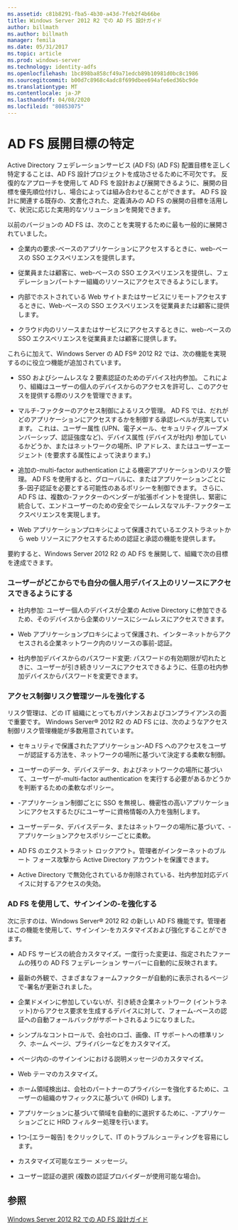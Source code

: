 ```yaml
---
ms.assetid: c81b8291-fba5-4b30-a43d-7feb2f4b66be
title: Windows Server 2012 R2 での AD FS 設計ガイド
author: billmath
ms.author: billmath
manager: femila
ms.date: 05/31/2017
ms.topic: article
ms.prod: windows-server
ms.technology: identity-adfs
ms.openlocfilehash: 1bc898ba858cf49a71edcb89b10981d0bc8c1986
ms.sourcegitcommit: b00d7c8968c4adc8f699dbee694afe6ed36bc9de
ms.translationtype: MT
ms.contentlocale: ja-JP
ms.lasthandoff: 04/08/2020
ms.locfileid: "80853075"
---
```

# <a name="identify-your-ad-fs-deployment-goals"></a>AD FS 展開目標の特定

Active Directory フェデレーションサービス (AD FS) \(AD FS\) 配置目標を正しく特定することは、AD FS 設計プロジェクトを成功させるために不可欠です。 反復的なアプローチを使用して AD FS を設計および展開できるように、展開の目標を優先順位付けし、場合によっては組み合わせることができます。 AD FS 設計に関連する既存の、文書化された、定義済みの AD FS の展開の目標を活用して、状況に応じた実用的なソリューションを開発できます。  
  
以前のバージョンの AD FS は、次のことを実現するために最も一般的に展開されていました。  
  
-   企業内の要求\-ベースのアプリケーションにアクセスするときに、web\-ベースの SSO エクスペリエンスを提供します。  
  
-   従業員または顧客に、web\-ベースの SSO エクスペリエンスを提供し、フェデレーションパートナー組織のリソースにアクセスできるようにします。  
  
-   内部でホストされている Web サイトまたはサービスにリモートアクセスするときに、Web\-ベースの SSO エクスペリエンスを従業員または顧客に提供します。  
  
-   クラウド内のリソースまたはサービスにアクセスするときに、web\-ベースの SSO エクスペリエンスを従業員または顧客に提供します。  
  
これらに加えて、Windows Server の AD FS&reg; 2012 R2 では、次の機能を実現するのに役立つ機能が追加されています。  
  
-   SSO およびシームレスな 2 要素認証のためのデバイス社内参加。 これにより、組織はユーザーの個人のデバイスからのアクセスを許可し、このアクセスを提供する際のリスクを管理できます。  
  
-   マルチ\-ファクターのアクセス制御によるリスク管理。 AD FS では、だれがどのアプリケーションにアクセスするかを制御する承認レベルが充実しています。 これは、ユーザー属性 \(UPN、電子メール、セキュリティグループメンバーシップ、認証強度など\)、デバイス属性 \(デバイスが社内\) 参加しているかどうか、またはネットワークの場所、IP アドレス、またはユーザーエージェント \(を要求する属性によって決まります。\)  
  
-   追加の\-multi-factor authentication による機密アプリケーションのリスク管理。 AD FS を使用すると、グローバルに、またはアプリケーションごとに多\-因子認証を必要とする可能性のあるポリシーを制御できます。 さらに、AD FS は、複数の\-ファクターのベンダーが拡張ポイントを提供し、緊密に統合して、エンドユーザーのための安全でシームレスなマルチ\-ファクターエクスペリエンスを実現します。  
  
-   Web アプリケーションプロキシによって保護されているエクストラネットから web リソースにアクセスするための認証と承認の機能を提供します。  
  
要約すると、Windows Server 2012 R2 の AD FS を展開して、組織で次の目標を達成できます。  
  
### <a name="enable-your-users-to-access-resources-on-their-personal-devices-from-anywhere"></a>ユーザーがどこからでも自分の個人用デバイス上のリソースにアクセスできるようにする  
  
-   社内参加: ユーザー個人のデバイスが企業の Active Directory に参加できるため、そのデバイスから企業のリソースにシームレスにアクセスできます。  
  
-   Web アプリケーションプロキシによって保護され、インターネットからアクセスされる企業ネットワーク内のリソースの事前\-認証。  
  
-   社内参加デバイスからのパスワード変更: パスワードの有効期限が切れたときに、ユーザーが引き続きリソースにアクセスできるように、任意の社内参加デバイスからパスワードを変更できます。  
  
### <a name="enhance-your-access-control-risk-management-tools"></a>アクセス制御リスク管理ツールを強化する  
リスク管理は、どの IT 組織にとってもガバナンスおよびコンプライアンスの面で重要です。 Windows Server&reg; 2012 R2 の AD FS には、次のようなアクセス制御リスク管理機能が多数用意されています。  
  
-   セキュリティで保護されたアプリケーション\-AD FS へのアクセスをユーザーが認証する方法を、ネットワークの場所に基づいて決定する柔軟な制御。  
  
-   ユーザーのデータ、デバイスデータ、およびネットワークの場所に基づいて、ユーザーが\-multi-factor authentication を実行する必要があるかどうかを判断するための柔軟なポリシー。  
  
-   \-アプリケーション制御ごとに SSO を無視し、機密性の高いアプリケーションにアクセスするたびにユーザーに資格情報の入力を強制します。  
  
-   ユーザーデータ、デバイスデータ、またはネットワークの場所に基づいて、\-アプリケーションアクセスポリシーごとに柔軟。  
  
-   AD FS のエクストラネット ロックアウト。管理者がインターネットのブルート フォース攻撃から Active Directory アカウントを保護できます。  
  
-   Active Directory で無効化されているか削除されている、社内参加対応デバイスに対するアクセスの失効。  
  
### <a name="use-ad-fs-to-enhance-the-sign-in-experience"></a>AD FS を使用して、サインインの\-を強化する  
次に示すのは、Windows Server&reg; 2012 R2 の新しい AD FS 機能です。管理者はこの機能を使用して、サインイン\-をカスタマイズおよび強化することができます。  
  
-   AD FS サービスの統合カスタマイズ。一度行った変更は、指定されたファームの残りの AD FS フェデレーション サーバーに自動的に反映されます。  
  
-   最新の外観で、さまざまなフォームファクターが自動的に表示されるページで\-署名が更新されました。  
  
-   企業ドメインに参加していないが、引き続き企業ネットワーク \(イントラネット\)からアクセス要求を生成するデバイスに対して、フォーム\-ベースの認証への自動フォールバックがサポートされるようになりました。  
  
-   シンプルなコントロールで、会社のロゴ、画像、IT サポートへの標準リンク、ホーム ページ、プライバシーなどをカスタマイズ。  
  
-   ページ内の\-のサインインにおける説明メッセージのカスタマイズ。  
  
-   Web テーマのカスタマイズ。  
  
-   ホーム領域検出は、会社のパートナーのプライバシーを強化するために、ユーザーの組織のサフィックスに基づいて \(HRD\) します。  
  
-   アプリケーションに基づいて領域を自動的に選択するために、\-アプリケーションごとに HRD フィルター処理を行います。  
  
-   1つ\-[エラー報告] をクリックして、IT のトラブルシューティングを容易にします。  
  
-   カスタマイズ可能なエラー メッセージ。  
  
-   ユーザー認証の選択 (複数の認証プロバイダーが使用可能な場合)。  
  
## <a name="see-also"></a>参照  
[Windows Server 2012 R2 での AD FS 設計ガイド](../../ad-fs/design/AD-FS-Design-Guide-in-Windows-Server-2012-R2.md)  
  

